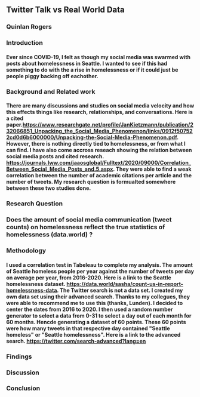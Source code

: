 ## Twitter Talk vs Real World Data
### Quinlan Rogers

### Introduction
#### Ever since COVID-19, I felt as though my social media was swarmed with posts about homelessness in Seattle. I wanted to see if this had something to do with the a rise in homelessness or if it could just be people piggy backing off eachother. 

### Background and Related work
#### There are many discussions and studies on social media velocity and how this effects things like research, relationships, and conversations. Here is a cited paper.https://www.researchgate.net/profile/JanKietzmann/publication/232066851_Unpacking_the_Social_Media_Phenomenon/links/0912f507522cd0d6b6000000/Unpacking-the-Social-Media-Phenomenon.pdf. However, there is nothing directly tied to homelessness, or from what I can find. I have also come accross reseach showing the relation between social media posts and cited research. https://journals.lww.com/jaaosglobal/Fulltext/2020/09000/Correlation_Between_Social_Media_Posts_and.5.aspx. They were able to find a weak correlation between the number of academic citations per article and the number of tweets. My research question is formualted somewhere between these two studies done. 


### Research Question
### Does the amount of social media communication (tweet counts) on homelessness reflect the true statistics of homelessness (data.world) ? 

### Methodology
#### I used a correlation test in Tabeleau to complete my analysis. The amount of Seattle homeless people per year against the number of tweets per day on average per year, from 2016-2020. Here is a link to the Seattle homelessness dataset. https://data.world/sasha/count-us-in-report-homelessness-data. The Twitter search is not a data set. I created my own data set using their advanced search. Thanks to my collegues, they were able to recommend me to use this (thanks, Lunden). I decided to center the dates from 2016 to 2020. I then used a random number generator to select a data from 0-31 to select a day out of each month for 60 months. Hencde generating a dataset of 60 points. These 60 points were how many tweets in that respective day contained "Seattle homeless" or "Seattle homelessness".  Here is a link to the advanced search. https://twitter.com/search-advanced?lang=en

### Findings


### Discussion


### Conclusion
